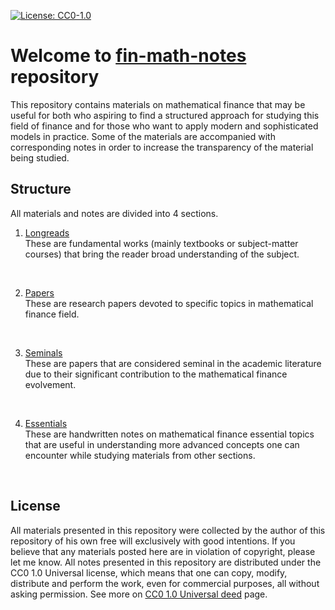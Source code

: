 [![License: CC0-1.0](https://img.shields.io/badge/License-CC0_1.0-lightgrey.svg)](http://creativecommons.org/publicdomain/zero/1.0/)

# Welcome to <ins>fin-math-notes</ins> repository
This repository contains materials on mathematical finance that may be useful for both who aspiring to find a structured approach for studying this field of finance and for those who want to apply modern and sophisticated models in practice. Some of the materials are accompanied with corresponding notes in order to increase the transparency of the material being studied.

## Structure
All materials and notes are divided into 4 sections. 
1. [Longreads](https://github.com/kinest22/fin-math-notes/tree/main/longreads)<br>
These are fundamental works (mainly textbooks or subject-matter courses) that bring the reader broad understanding of the subject.
<br>

2. [Papers](https://github.com/kinest22/fin-math-notes/tree/main/papers)<br>
These are research papers devoted to specific topics in mathematical finance field.
<br>

3. [Seminals]()<br>
These are papers that are considered seminal in the academic literature due to their significant contribution to the mathematical finance evolvement.
<br>

4. [Essentials]()<br>
These are handwritten notes on mathematical finance essential topics that are useful in understanding more advanced concepts one can encounter while studying materials from other sections.
<br>

## License
All materials presented in this repository were collected by the author of this repository of his own free will exclusively with good intentions. If you believe that any materials posted here are in violation of copyright, please let me know.
All notes presented in this repository are distributed under the CC0 1.0 Universal license, which means that one can copy, modify, distribute and perform the work, even for commercial purposes, all without asking permission. See more on [CC0 1.0 Universal deed](https://creativecommons.org/publicdomain/zero/1.0/?ref=chooser-v1) page.
